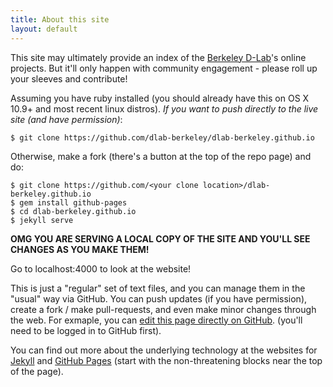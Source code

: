 ```yaml
---
title: About this site
layout: default
---
```

This site may ultimately provide an index of the [Berkeley
D-Lab](http://dlab.berkeley.edu)'s online projects. But it'll only happen with
community engagement - please roll up your sleeves and contribute!

Assuming you have ruby installed (you should already have this on OS X 10.9+
and most recent linux distros). *If you want to push directly to the live site
(and have permission)*:

    $ git clone https://github.com/dlab-berkeley/dlab-berkeley.github.io

Otherwise, make a fork (there's a button at the top of the repo page) and do:

    $ git clone https://github.com/<your clone location>/dlab-berkeley.github.io
    $ gem install github-pages
    $ cd dlab-berkeley.github.io
    $ jekyll serve

**OMG YOU ARE SERVING A LOCAL COPY OF THE SITE AND YOU'LL SEE CHANGES AS YOU
MAKE THEM!**

Go to localhost:4000 to look at the website!

This is just a "regular" set of text files, and you can manage them in the
"usual" way via GitHub. You can push updates (if you have permission), create a
fork / make pull-requests, and even make minor changes through the web.  For
exmaple, you can [edit this page directly on
GitHub](https://github.com/dlab-berkeley/dlab-berkeley.github.io/edit/master/about.md).
(you'll need to be logged in to GitHub first).

You can find out more about the underlying technology at the websites for
[Jekyll](http://jekyllrb.com) and [GitHub Pages](https://github.com/help)
(start with the non-threatening blocks near the top of the page).
